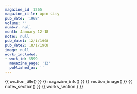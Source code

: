 ```yaml
---
magazine_id: 1265
magazine_title: Open City
pub_date: '1968'
volume: ''
number: null
month: January 12-18
notes: null
pub_date1: 12/1/1968
pub_date2: 18/1/1968
image: null
works_included:
- work_id: 5599
  magazine_page: '12'
  published_as: ''
---
```


{{ section_title() }}
{{ magazine_info() }}
{{ section_image() }}
{{ notes_section() }}
{{ works_section() }}
